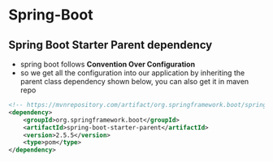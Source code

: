 # Spring-Boot

## Spring Boot Starter Parent dependency
- spring boot follows **Convention Over Configuration**
- so we get all the configuration into our application by inheriting the parent class dependency shown below, you can also get it in maven repo
```xml
<!-- https://mvnrepository.com/artifact/org.springframework.boot/spring-boot-starter-parent -->
<dependency>
    <groupId>org.springframework.boot</groupId>
    <artifactId>spring-boot-starter-parent</artifactId>
    <version>2.5.5</version>
    <type>pom</type>
</dependency>
```
